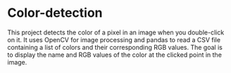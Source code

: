 # Color-detection
This project detects the color of a pixel in an image when you double-click on it. It uses OpenCV for image processing and pandas to read a CSV file containing a list of colors and their corresponding RGB values. The goal is to display the name and RGB values of the color at the clicked point in the image.
